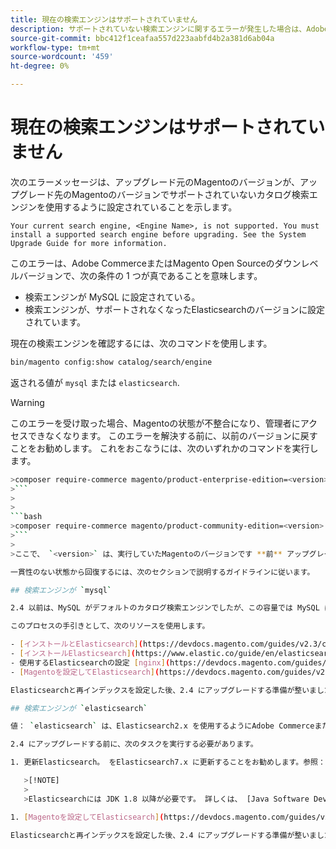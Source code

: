 ```yaml
---
title: 現在の検索エンジンはサポートされていません
description: サポートされていない検索エンジンに関するエラーが発生した場合は、Adobe CommerceまたはMagento Open Sourceのアップグレードをトラブルシューティングします。
source-git-commit: bbc412f1ceafaa557d223aabfd4b2a381d6ab04a
workflow-type: tm+mt
source-wordcount: '459'
ht-degree: 0%

---
```



# 現在の検索エンジンはサポートされていません

次のエラーメッセージは、アップグレード元のMagentoのバージョンが、アップグレード先のMagentoのバージョンでサポートされていないカタログ検索エンジンを使用するように設定されていることを示します。

```terminal
Your current search engine, <Engine Name>, is not supported. You must install a supported search engine before upgrading. See the System Upgrade Guide for more information.
```

このエラーは、Adobe CommerceまたはMagento Open Sourceのダウンレベルバージョンで、次の条件の 1 つが真であることを意味します。

- 検索エンジンが MySQL に設定されている。
- 検索エンジンが、サポートされなくなったElasticsearchのバージョンに設定されています。

現在の検索エンジンを確認するには、次のコマンドを使用します。

```bash
bin/magento config:show catalog/search/engine
```

返される値が `mysql` または `elasticsearch`.

>[!WARNING]
>
>このエラーを受け取った場合、Magentoの状態が不整合になり、管理者にアクセスできなくなります。 このエラーを解決する前に、以前のバージョンに戻すことをお勧めします。 これをおこなうには、次のいずれかのコマンドを実行します。
>
>
```bash
>composer require-commerce magento/product-enterprise-edition=<version>
>```
>
>
```bash
>composer require-commerce magento/product-community-edition=<version>
>```
>
>ここで、 `<version>` は、実行していたMagentoのバージョンです **前** アップグレード。 例： `2.3.5`.

一貫性のない状態から回復するには、次のセクションで説明するガイドラインに従います。

## 検索エンジンが `mysql`

2.4 以前は、MySQL がデフォルトのカタログ検索エンジンでしたが、この容量では MySQL はサポートされなくなりました。 次に、2.4 にアップグレードする前に、Elasticsearchを検索エンジンとしてインストールして設定する必要があります。

このプロセスの手引きとして、次のリソースを使用します。

- [インストールとElasticsearch](https://devdocs.magento.com/guides/v2.3/config-guide/elasticsearch/es-overview.html)
- [インストールElasticsearch](https://www.elastic.co/guide/en/elasticsearch/reference/current/install-elasticsearch.html)
- 使用するElasticsearchの設定 [nginx](https://devdocs.magento.com/guides/v2.3/config-guide/elasticsearch/es-config-nginx.html) または [Apache](https://devdocs.magento.com/guides/v2.3/config-guide/elasticsearch/es-config-apache.html)
- [Magentoを設定してElasticsearch](https://devdocs.magento.com/guides/v2.3/config-guide/elasticsearch/configure-magento.html)

Elasticsearchと再インデックスを設定した後、2.4 にアップグレードする準備が整いました。

## 検索エンジンが `elasticsearch`

値： `elasticsearch` は、Elasticsearch2.x を使用するようにAdobe CommerceまたはMagento Open Sourceのダウンレベルバージョンが設定されていることを示します。このバージョンのElasticsearchはサポートされなくなりました。

2.4 にアップグレードする前に、次のタスクを実行する必要があります。

1. 更新Elasticsearch。 をElasticsearch7.x に更新することをお勧めします。参照： [アップグレードElasticsearch](https://www.elastic.co/guide/en/elasticsearch/reference/current/setup-upgrade.html) データのバックアップ、移行に関する潜在的な問題の検出、アップグレードのテストを実稼動環境にデプロイする前に行う手順について詳しくは、 現在のバージョンのElasticsearchに応じて、完全なクラスターの再起動が必要な場合と不要な場合があります。

   >[!NOTE]
   >
   >Elasticsearchには JDK 1.8 以降が必要です。 詳しくは、 [Java Software Development Kit(JDK) のインストール](https://devdocs.magento.com/guides/v2.4/install-gde/prereq/elasticsearch.html#prereq-java) をクリックして、インストールされている JDK のバージョンを確認します。

1. [Magentoを設定してElasticsearch](https://devdocs.magento.com/guides/v2.3/config-guide/elasticsearch/configure-magento.html) とインデックスを再作成します。

Elasticsearchと再インデックスを設定した後、2.4 にアップグレードする準備が整いました。
